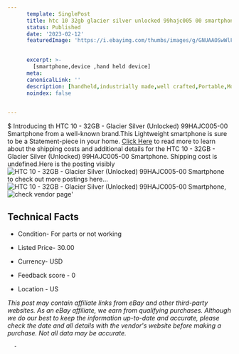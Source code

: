 ```yaml
---
      template: SinglePost
      title: htc 10 32gb glacier silver unlocked 99hajc005 00 smartphone
      status: Published
      date: '2023-02-12'
      featuredImage: 'https://i.ebayimg.com/thumbs/images/g/GNUAAOSwWlFj5Am2/s-l225.jpg'
       

      excerpt: >-
        [smartphone,device ,hand held device]
      meta:
      canonicalLink: ''
      description: [handheld,industrially made,well crafted,Portable,Mobile,Compact,Convenient,Lightweight,Maneuverable,Man-portable,Miniature,Carriable,Hand-held,Light,Holdable,Transportable,Mobile device,Pocket-sized,On-the-go,Wireless,Cordless,Compact size,Convenient size, smartphone,device ,hand held device]
      noindex: false
      

---
```

$
      Introducing th HTC 10 - 32GB - Glacier Silver (Unlocked) 99HAJC005-00 Smartphone from a well-known brand.This Lightweight smartphone is sure to be a Statement-piece in your home. [Click Here](https://www.ebay.com/itm/354572032927?hash=item528e23db9f%3Ag%3AGNUAAOSwWlFj5Am2&mkevt=1&mkcid=1&mkrid=711-53200-19255-0&campid=%253CePNCampaignId%253E&customid=%253CreferenceId%253E&toolid=10049) to read more to learn about the shipping costs and additional details for the HTC 10 - 32GB - Glacier Silver (Unlocked) 99HAJC005-00 Smartphone. Shipping cost is undefined.Here is the posting visibly ![HTC 10 - 32GB - Glacier Silver (Unlocked) 99HAJC005-00 Smartphone](https://i.ebayimg.com/thumbs/images/g/GNUAAOSwWlFj5Am2/s-l225.jpg) to check out more postings here... ![HTC 10 - 32GB - Glacier Silver (Unlocked) 99HAJC005-00 Smartphone](https://i.ebayimg.com/images/g/GNUAAOSwWlFj5Am2/s-l1600.jpg), ![check vendor page](https://origin-galleryplus.ebayimg.com/ws/web/354572032927_2_0_1/225x225.jpg)'

      

 ## Technical Facts 



     
      

 - Condition- For parts or not working 


      

 - Listed Price- 30.00 


      

 - Currency- USD 


      

 - Feedback score - 0 


      

 - Location - US 


      
      

 *_This post may contain affiliate links from eBay and other third-party websites. As an eBay affiliate, we earn from qualifying purchases. Although we do our best to keep the information up-to-date and accurate, please check the date and all details with the vendor's website before making a purchase. Not all data may be accurate._*




      -
